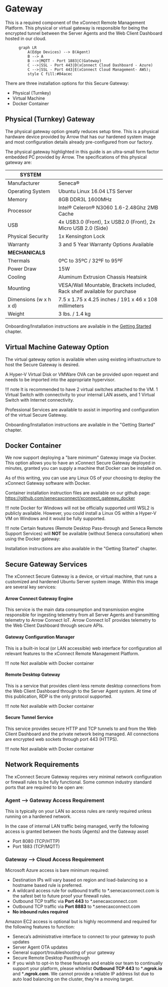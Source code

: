 # Gateway

This is a required component of the xConnect Remote Management Platform. This physical or
virtual gateway is responsible for being the encrypted tunnel between the Server Agents and the
Web Client Dashboard hosted in our cloud.

```mermaid
      graph LR
          A(Edge Devices) --> B(Agent)
          B --> A
          B -->|MQTT - Port 1883|C(Gateway)
          C -->|SSL - Port 443|D(xConnect Cloud Dashboard - Azure)
          C -->|SSL - Port 443|E(xConnect Cloud Management- AWS);
          style C fill:#04acec
```

There are three installation options for this Secure Gateway:

- Physical (Turnkey)
- Virtual Machine
- Docker Container

## Physical (Turnkey) Gateway 
The physical gateway option greatly reduces setup time. This is a physical hardware device
provided by Arrow that has our hardened system image and most configuration details already
pre-configured from our factory.

The physical gateway highlighted in this guide is an ultra-small form factor embedded PC
provided by Arrow. The specifications of this physical gateway are:

| **SYSTEM**              |                                                                           |
|-------------------------|---------------------------------------------------------------------------|
| Manufacturer            | Seneca®                                                                   |
| Operating System        | Ubuntu Linux 16.04 LTS Server                                             |
| Memory                  | 8GB DDR3L 1600MHz                                                         |
| Processor               | Intel® Celeron® N3060 1.6-2.48Ghz 2MB Cache                               |
| USB                     | 4x USB3.0 (Front), 1x USB2.0 (Front), 2x Micro USB 2.0 (Side)             |
| Physical Security       | 1x Kensington Lock                                                        |
| Warranty                | 3 and 5 Year Warranty Options Available                                   |
| **MECHANICALS**             |                                                                           |
| Thermals                | 0ºC to 35ºC / 32ºF to 95ºF                                                |
| Power Draw              | 15W                                                                       |
| Cooling                 | Aluminum Extrusion Chassis Heatsink                                       |
| Mounting                | VESA/Wall Mountable, Brackets included, Rack shelf available for purchase |
| Dimensions (w x h x d)  | 7.5 x 1.75 x 4.25 inches / 191 x 46 x 108 millimeters                     |
| Weight                  | 3 lbs. / 1.4 kg                                                           |

Onboarding/Installation instructions are available in the [Getting Started](/xconnect_docs/Getting_Started) chapter. 

## Virtual Machine Gateway Option
The virtual gateway option is available when using existing infrastructure to host the Secure
Gateway is desired.

A Hyper-V Virtual Disk or VMWare OVA can be provided upon request and needs to be imported into the
 appropriate hypervisor. 
 
!!! note
    It is recommended to have 2 virtual switches attached to the VM. 1 Virtual Switch with connectivity
    to your internal LAN assets, and 1 Virtual Switch with Internet connectivity.

Professional Services are available to assist in importing and configuration of the virtual Secure
Gateway.

Onboarding/Installation instructions are available in the "Getting Started" chapter. 

## Docker Container

We now support deploying a "bare minimum" Gateway image via Docker. This option allows you to have 
an xConnect Secure Gateway deployed in minutes, granted you can supply a machine that Docker can be installed on.

As of this writing, you can use any Linux OS of your choosing to deploy the xConnect Gateway software with Docker.

Container installation instruction files are available on our github page:
<https://github.com/senecaxconnect/xconnect_gateway_docker>

!!! note
    Docker for Windows will not be officially supported until WSL2 is publicly available. However,
    you could install a Linux OS within a Hyper-V VM on Windows and it would be fully supported.

!!! note
    Certain features (Remote Desktop Pass-through and Seneca Remote Support Services) will **NOT** be available 
    (without Seneca consultation) when using the Docker gateway:

Installation instructions are also available in the "Getting Started" chapter. 

## Secure Gateway Services
The xConnect Secure Gateway is a device, or virtual machine, that runs a customized and
hardened Ubuntu Server system image. Within this image are several key services:

#### Arrow Connect Gateway Engine
This service is the main data consumption and transmission engine responsible for
ingesting telemetry from all Server Agents and transmitting telemetry to Arrow Connect
IoT. Arrow Connect IoT provides telemetry to the Web Client Dashboard through secure
APIs.

#### Gateway Configuration Manager
This is a built-in local (or LAN accessible) web interface for configuration all relevant
features to the xConnect Remote Management Platform.

!!! note
    Not available with Docker container

#### Remote Desktop Gateway
This is a service that provides client-less remote desktop connections from the Web
Client Dashboard through to the Server Agent system. At time of this publication, RDP is
the only protocol supported.

!!! note
    Not available with Docker container

#### Secure Tunnel Service
This service provides secure HTTP and TCP tunnels to and from the Web Client
Dashboard and the private network being managed. All connections are encrypted web
sockets through port 443 (HTTPS).

!!! note
    Not available with Docker container

## Network Requirements
The xConnect Secure Gateway requires very minimal network configuration or firewall rules to
be fully functional. Some common industry standard ports that are required to be open are:

### Agent --> Gateway Access Requirement
This is typically on your LAN so access rules are rarely required unless running on a hardened network.

In the case of internal LAN traffic being managed, verify the following access is granted between 
the hosts (Agents) and the Gateway asset
- Port 8080 (TCP/HTTP)
- Port 1883 (TCP/MQTT)

### Gateway --> Cloud Access Requirement

Microsoft Azure access is bare minimum required:
- Destination IPs will vary based on region and load-balancing so a hostname based rule is preferred.
- A wildcard access rule for outbound traffic to *.senecaxconnect.com is the safest bet to future proof your firewall rules.
- Outbound TCP traffic via **Port 443** to *.senecaxconnect.com
- Outbound TCP traffic via **Port 8883** to *.senecaxconnect.com
- **No inbound rules required** 
                                                                            
Amazon EC2 access is optional but is highly recommend and required for the following features to function:
- Seneca’s administrative interface to connect to your gateway to push updates
- Server Agent OTA updates
- General support/troubleshooting of your gateway
- Secure Remote Desktop Passthrough
- If you wish to opt-in to these features and enable our team to continually support your platform, 
please whitelist **Outbound TCP 443** to ***.ngrok.io** and ***.ngrok.com**. 
We cannot provide a reliable IP address list due to auto load balancing on the cluster, 
they’re a moving target.